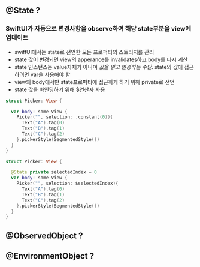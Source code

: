 ## @State ?
### SwiftUI가 자동으로 변경사항을 observe하여 해당 state부분을 view에 업데이트

* swiftUI에서는 state로 선언한 모든 프로퍼티의 스토리지를 관리
* state 값이 변경되면 view의 apperance를 invalidates하고 body를 다시 계산
* state 인스턴스는 value자체가 아니며 *값을 읽고 변경하는 수단*. state의 값에 접근하려면 var을 사용해야 함
* view의 body에서만 state프로퍼티에 접근하게 하기 위해 private로 선언
* state 값을 바인딩하기 위해 $연산자 사용

```swift
struct Picker: View {

  var body: some View {
    Picker("", selection: .constant(0)){
      Text("A").tag(0)
      Text("B").tag(1)
      Text("C").tag(2)
    }.pickerStyle(SegmentedStyle())
  }
}

struct Picker: View {

  @State private selectedIndex = 0
  var body: some View { 
    Picker("", selection: $selectedIndex){
      Text("A").tag(0)
      Text("B").tag(1)
      Text("C").tag(2)
    }.pickerStyle(SegmentedStyle())
  }
}

```

 
## @ObservedObject ? 


## @EnvironmentObject ?

